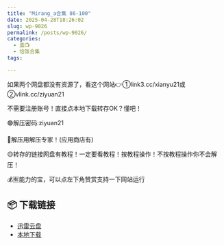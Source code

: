 ```yaml
---
title: "Mirang_a合集 86-100"
date: 2025-04-28T18:26:02
slug: wp-9026
permalink: /posts/wp-9026/
categories:
  - 盖📺
  - 恰饭合集
tags:

---
```


如果两个网盘都没有资源了，看这个网站👉①link3.cc/xianyu21或②vlink.cc/ziyuan21

不需要注册账号！直接点本地下载转存OK？懂吧！

🟢解压密码:ziyuan21

🔵解压用解压专家！(应用商店有)

🟡转存的链接网盘有教程！一定要看教程！按教程操作！不按教程操作你不会解压！

💰🈶能力的宝，可以点左下角赞赏支持一下网站运行

## 📦 下载链接
- [迅雷云盘](https://blziyuan21.com/pay-download/9026?key=0d3de61bb5&down_id=0)
- [本地下载](https://blziyuan21.com/pay-download/9026?key=0d3de61bb5&down_id=1)

